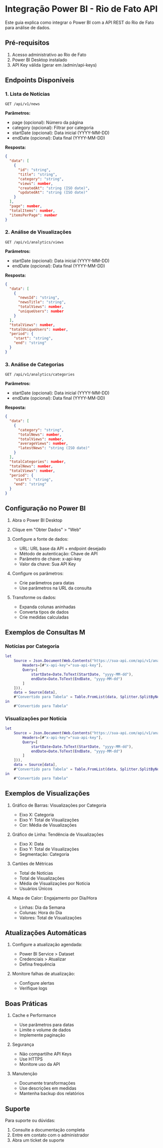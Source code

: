 # Integração Power BI - Rio de Fato API

Este guia explica como integrar o Power BI com a API REST do Rio de Fato para análise de dados.

## Pré-requisitos

1. Acesso administrativo ao Rio de Fato
2. Power BI Desktop instalado
3. API Key válida (gerar em /admin/api-keys)

## Endpoints Disponíveis

### 1. Lista de Notícias

```
GET /api/v1/news
```

**Parâmetros:**

- page (opcional): Número da página
- category (opcional): Filtrar por categoria
- startDate (opcional): Data inicial (YYYY-MM-DD)
- endDate (opcional): Data final (YYYY-MM-DD)

**Resposta:**

```json
{
  "data": [
    {
      "id": "string",
      "title": "string",
      "category": "string",
      "views": number,
      "createdAt": "string (ISO date)",
      "updatedAt": "string (ISO date)"
    }
  ],
  "page": number,
  "totalItems": number,
  "itemsPerPage": number
}
```

### 2. Análise de Visualizações

```
GET /api/v1/analytics/views
```

**Parâmetros:**

- startDate (opcional): Data inicial (YYYY-MM-DD)
- endDate (opcional): Data final (YYYY-MM-DD)

**Resposta:**

```json
{
  "data": [
    {
      "newsId": "string",
      "newsTitle": "string",
      "totalViews": number,
      "uniqueUsers": number
    }
  ],
  "totalViews": number,
  "totalUniqueUsers": number,
  "period": {
    "start": "string",
    "end": "string"
  }
}
```

### 3. Análise de Categorias

```
GET /api/v1/analytics/categories
```

**Parâmetros:**

- startDate (opcional): Data inicial (YYYY-MM-DD)
- endDate (opcional): Data final (YYYY-MM-DD)

**Resposta:**

```json
{
  "data": [
    {
      "category": "string",
      "totalNews": number,
      "totalViews": number,
      "averageViews": number,
      "latestNews": "string (ISO date)"
    }
  ],
  "totalCategories": number,
  "totalNews": number,
  "totalViews": number,
  "period": {
    "start": "string",
    "end": "string"
  }
}
```

## Configuração no Power BI

1. Abra o Power BI Desktop

2. Clique em "Obter Dados" > "Web"

3. Configure a fonte de dados:

   - URL: URL base da API + endpoint desejado
   - Método de autenticação: Chave de API
   - Parâmetro de chave: x-api-key
   - Valor da chave: Sua API Key

4. Configure os parâmetros:

   - Crie parâmetros para datas
   - Use parâmetros na URL da consulta

5. Transforme os dados:
   - Expanda colunas aninhadas
   - Converta tipos de dados
   - Crie medidas calculadas

## Exemplos de Consultas M

### Notícias por Categoria

```m
let
    Source = Json.Document(Web.Contents("https://sua-api.com/api/v1/analytics/categories", [
        Headers=[#"x-api-key"="sua-api-key"],
        Query=[
            startDate=Date.ToText(StartDate, "yyyy-MM-dd"),
            endDate=Date.ToText(EndDate, "yyyy-MM-dd")
        ]
    ])),
    data = Source[data],
    #"Convertido para Tabela" = Table.FromList(data, Splitter.SplitByNothing(), null, null, ExtraValues.Error)
in
    #"Convertido para Tabela"
```

### Visualizações por Notícia

```m
let
    Source = Json.Document(Web.Contents("https://sua-api.com/api/v1/analytics/views", [
        Headers=[#"x-api-key"="sua-api-key"],
        Query=[
            startDate=Date.ToText(StartDate, "yyyy-MM-dd"),
            endDate=Date.ToText(EndDate, "yyyy-MM-dd")
        ]
    ])),
    data = Source[data],
    #"Convertido para Tabela" = Table.FromList(data, Splitter.SplitByNothing(), null, null, ExtraValues.Error)
in
    #"Convertido para Tabela"
```

## Exemplos de Visualizações

1. Gráfico de Barras: Visualizações por Categoria

   - Eixo X: Categoria
   - Eixo Y: Total de Visualizações
   - Cor: Média de Visualizações

2. Gráfico de Linha: Tendência de Visualizações

   - Eixo X: Data
   - Eixo Y: Total de Visualizações
   - Segmentação: Categoria

3. Cartões de Métricas

   - Total de Notícias
   - Total de Visualizações
   - Média de Visualizações por Notícia
   - Usuários Únicos

4. Mapa de Calor: Engajamento por Dia/Hora
   - Linhas: Dia da Semana
   - Colunas: Hora do Dia
   - Valores: Total de Visualizações

## Atualizações Automáticas

1. Configure a atualização agendada:

   - Power BI Service > Dataset
   - Credenciais > Atualizar
   - Defina frequência

2. Monitore falhas de atualização:
   - Configure alertas
   - Verifique logs

## Boas Práticas

1. Cache e Performance

   - Use parâmetros para datas
   - Limite o volume de dados
   - Implemente paginação

2. Segurança

   - Não compartilhe API Keys
   - Use HTTPS
   - Monitore uso da API

3. Manutenção
   - Documente transformações
   - Use descrições em medidas
   - Mantenha backup dos relatórios

## Suporte

Para suporte ou dúvidas:

1. Consulte a documentação completa
2. Entre em contato com o administrador
3. Abra um ticket de suporte
